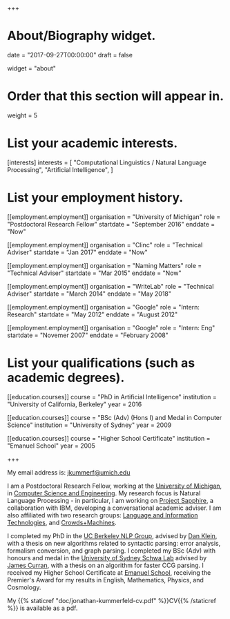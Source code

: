 +++
# About/Biography widget.

date = "2017-09-27T00:00:00"
draft = false

widget = "about"

# Order that this section will appear in.
weight = 5

# List your academic interests.
[interests]
  interests = [
    "Computational Linguistics / Natural Language Processing",
    "Artificial Intelligence",
  ]

# List your employment history.
[[employment.employment]]
  organisation = "University of Michigan"
  role = "Postdoctoral Research Fellow"
  startdate = "September 2016"
  enddate = "Now"

[[employment.employment]]
  organisation = "Clinc"
  role = "Technical Adviser"
  startdate = "Jan 2017"
  enddate = "Now"

[[employment.employment]]
  organisation = "Naming Matters"
  role = "Technical Adviser"
  startdate = "Mar 2015"
  enddate = "Now"

[[employment.employment]]
  organisation = "WriteLab"
  role = "Technical Adviser"
  startdate = "March 2014"
  enddate = "May 2018"

[[employment.employment]]
  organisation = "Google"
  role = "Intern: Research"
  startdate = "May 2012"
  enddate = "August 2012"

[[employment.employment]]
  organisation = "Google"
  role = "Intern: Eng"
  startdate = "Novemer 2007"
  enddate = "February 2008"

# List your qualifications (such as academic degrees).
[[education.courses]]
  course = "PhD in Artificial Intelligence"
  institution = "University of California, Berkeley"
  year = 2016

[[education.courses]]
  course = "BSc (Adv) (Hons I) and Medal in Computer Science"
  institution = "University of Sydney"
  year = 2009

[[education.courses]]
  course = "Higher School Certificate"
  institution = "Emanuel School"
  year = 2005
 
+++

My email address is: jkummerf@umich.edu

I am a Postdoctoral Research Fellow, working at the [University of Michigan](https://www.umich.edu/), in [Computer Science and Engineering](https://www.cse.umich.edu/).
My research focus is Natural Language Processing - in particular, I am working on [Project Sapphire](https://sapphire.eecs.umich.edu), a collaboration with IBM, developing a conversational academic adviser.
I am also affiliated with two research groups: [Language and Information Technologies](http://lit.eecs.umich.edu/), and [Crowds+Machines](http://web.eecs.umich.edu/~wlasecki/croma.html).

I completed my PhD in the [UC Berkeley NLP Group](http://web.eecs.umich.edu/~wlasecki/croma.html), advised by [Dan Klein](http://www.cs.berkeley.edu/~klein), with a thesis on new algorithms related to syntactic parsing: error analysis, formalism conversion, and graph parsing.
I completed my BSc (Adv) with honours and medal in the [University of Sydney Schwa Lab](http://www.schwa.org) advised by [James Curran](http://sydney.edu.au/engineering/it/~james), with a thesis on an algorithm for faster CCG parsing.
I received my Higher School Certificate at [Emanuel School](http://www.emanuelschool.nsw.edu.au/), receiving the Premier's Award for my results in English, Mathematics, Physics, and Cosmology.

My {{% staticref "doc/jonathan-kummerfeld-cv.pdf" %}}CV{{% /staticref %}} is available as a pdf.

